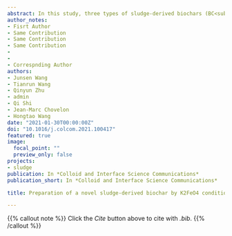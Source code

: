 ```yaml
---
abstract: In this study, three types of sludge-derived biochars (BC<sub>1</sub>, BC<sub>2</sub> and BC<sub>3</sub>) were prepared by 1) original sludge, 2) sludge after K<sub>2</sub>FeO<sub>4</sub> conditioning, and 3) sludge after acidification + K<sub>2</sub>FeO<sub>4</sub> conditioning. The results show that the biochar prepared from the conditioned sludge has additional functional groups, and its Pb<sup>2+</sup> removal effect is greatly enhanced. The concentration of Pb2+ in the effluent can be reduced to <0.06 μg/L. The original sludge-derived biochar can only remove at most 58.02% of Pb<sup>2+</sup>. The maximum adsorption capacity of BC3 is six times greater than that of BC1. The ion exchange effect of Ca<sup>2+</sup> and Mg<sup>2+</sup> on the biochar surface and the complexation of free -OH or -COOH functional groups lead to an excellent adsorption effect on Pb<sup>2+</sup>. The sludge-derived biochar prepared after the conditioning of K<sub>2</sub>FeO<sub>4</sub> can realize efficient removal of Pb<sup>2+</sup>, providing new initiatives for subsequent sludge resource utilization. 
author_notes:
- Fisrt Author
- Same Contribution
- Same Contribution
- Same Contribution
-
-
- Correspnding Author
authors:
- Junsen Wang
- Tianrun Wang
- Qinyun Zhu
- admin
- Qi Shi
- Jean-Marc Chovelon
- Hongtao Wang
date: "2021-01-30T00:00:00Z"
doi: "10.1016/j.colcom.2021.100417"
featured: true
image:
  focal_point: ""
  preview_only: false
projects:
- sludge
publication: In *Colloid and Interface Science Communications*
publication_short: In *Colloid and Interface Science Communications*

title: Preparation of a novel sludge-derived biochar by K2FeO4 conditioning to enhance the removal of Pb2+

---
```


{{% callout note %}}
Click the _Cite_ button above to cite with _.bib_.
{{% /callout %}}
